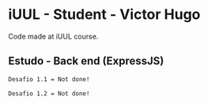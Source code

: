 # iUUL - Student - Victor Hugo
Code made at iUUL course.

## Estudo - Back end (ExpressJS)
```bash
Desafio 1.1 = Not done!
```
```bash
Desafio 1.2 = Not done!
```